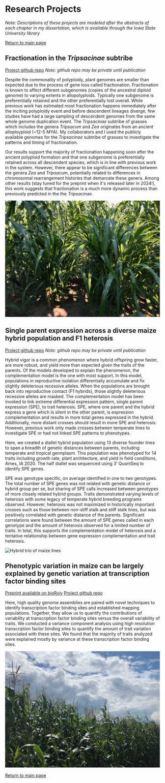 # Research Projects

_Note: Descriptions of these projects are modeled after the abstracts of each chapter in my dissertation, which is available through the Iowa State University library_

[Return to main page](https://snodgras.github.io/)

## Fractionation in the _Tripsacinae_ subtribe
[Project github repo](https://github.com/Snodgras/Zea_Fractionation)
_Note: github repo may be private until publication_

Despite the commonality of polyploidy, plant genomes are smaller than expected due to the process of gene loss called fractionation.
Fractionation is known to affect different subgenomes (copies of the ancestral diploid genome) to varying extents in allopolyploids. 
Typically one subgenome is preferentially retained and the other preferentially lost overall. 
While previous work has estimated most fractionation happens immediately after the inciting polyploidy event and before descendent lineages diverge, few studies have had a large sampling of descendent genomes from the same whole genome duplication event. 
The _Tripsacinae_ subtribe of grasses which includes the genera _Tripsacum_ and _Zea_ originates from an ancient alloployploid (~12-5 MYA).
My collaborators and I used the publicly available genomes for the _Tripsacinae_ subtribe of grasses to investigate the patterns and timing of fractionation. 

Our results support the majority of fractionation happening soon after the ancient polyploid formation and that one subgenome is preferentially retained across all descendent species, which is in line with previous work in the system. 
However, there appear to be significant differences between the genera _Zea_ and _Tripsacum_, potentially related to differences in chromosomal rearrangement histories that demarcate these genera. 
Among other results (stay tuned for the preprint when it's released later in 2024!), this work suggests that fractionation is a much more dynamic process than previously predicted in the the _Tripsacinae_.

![Teosintes grown in Iowa field conditions, summer of 2019](../assets/Ames_2019_July24_teosintes.jpeg)

## Single parent expression across a diverse maize hybrid population and F1 heterosis
[Project github repo](https://github.com/Snodgras/Diallel_Hybrid_Analysis)
_Note: github repo may be private until publication_

Hybrid vigor is a common phenomenon where hybrid offspring grow faster, are more robust, and yield more than expected given the traits of the parents. 
Of the models developed to explain the phenomenon, the complementation model is the one with most support.
In this model, populations in reproductive isolation differentially accumulate and fix slightly deleterious recessive alleles. 
When the populations are brought back into reproductive contact (F1 hybrids), those slightly deleterious recessive alleles are masked.
The complementation model has been invoked to link extreme differential expression pattern, single parent expression (SPE), to trait heterosis. 
SPE, where one parent and the hybrid express a gene which is silent in the other parent, is expression complementation and results in more total genes expressed in the hybrid. 
Additionally, more distant crosses should result in more SPE and heterosis. 
However, previous work only made crosses between temperate lines to investigate SPE or had not linked SPE patterns to phenotypes. 

Here, we created a diallel hybrid population using 13 diverse founder lines to span a breadth of genetic distances between parents, including temperate and tropical germplasm. 
This population was phenotyped for 14 traits including growth rate, plant architecture, and yield in field conditions, Ames, IA 2020. 
The half diallel was sequenced using 3’ QuantSeq to identify SPE genes. 

SPE was genotype specific, on average identified in one to two genotypes. 
The total number of SPE genes was not related with genetic distance or hybrid group per se, but sharing of SPE calls increased between genotypes of more closely related hybrid groups. 
Traits demonstrated varying levels of heterosis with some legacy of temperate hybrid breeding programs observed. 
However, heterosis was not maximized in historically important crosses such as those between non-stiff stalk and stiff stalk lines, but was positively correlated with genetic distance of the parents. 
Significant correlations were found between the amount of SPE genes called in each genotype and the amount of heterosis observed for a limited number of traits. 
In total, this supports the complementation model of heterosis and a tentative relationship between gene expression complementation and trait heterosis.

![Hybrid trio of maize lines](../assets/Ames_2019_July11_CML333P39hybridtrio-1.jpeg)

## Phenotypic variation in maize can be largely explained by genetic variation at transcription factor binding sites
[Preprint available on bioRxiv](https://www.biorxiv.org/content/10.1101/2023.08.08.551183v1)
[Project github repo](https://github.com/Snodgras/MOA_Analysis)

Here, high quality genome assemblies are paired with novel techniques to identify transcription factor binding sites and established mapping populations. 
Together, they allow us to quantify the contributions of variability at transcription factor binding sites versus the overall variability of traits. 
We conducted a variance component analysis using high resolution transcription factor binding sites to quantify the amount of trait variation associated with these sites. 
We found that the majority of traits analyzed were explained mostly by variance at these transcription factor binding sites.

![Row of corn against blue sky](../assets/Ames_2019_Aug14_fieldoverviewbuffer.jpeg)

[Return to main page](https://snodgras.github.io/)
